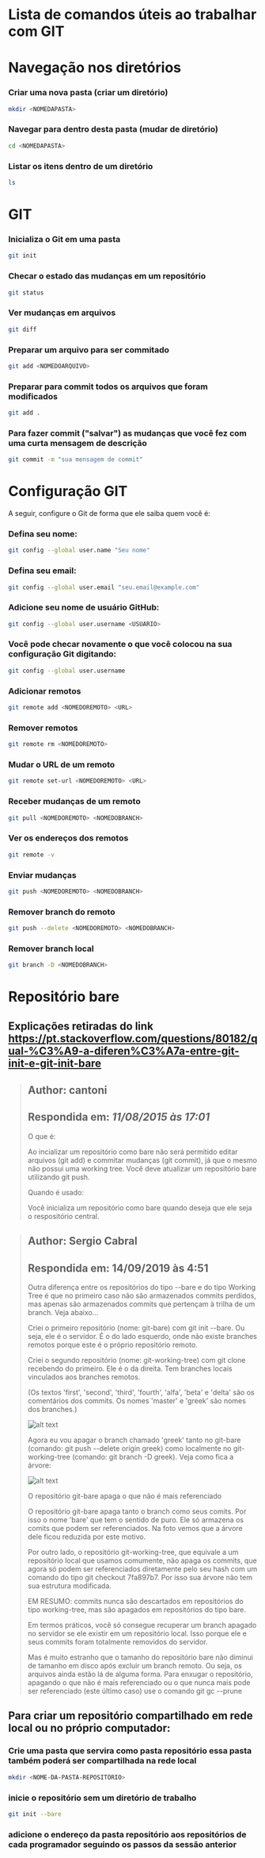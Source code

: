 # Lista de comandos úteis ao trabalhar com GIT

# Navegação nos diretórios

### Criar uma nova pasta (criar um diretório)

```bash
mkdir <NOMEDAPASTA>
```

### Navegar para dentro desta pasta (mudar de diretório)

```bash
cd <NOMEDAPASTA>
```

### Listar os itens dentro de um diretório

```bash
ls
```

# GIT

### Inicializa o Git em uma pasta

```bash
git init
```

### Checar o estado das mudanças em um repositório

```bash
git status
```

### Ver mudanças em arquivos

```bash
git diff
```

### Preparar um arquivo para ser commitado

```bash
git add <NOMEDOARQUIVO>
```

### Preparar para commit todos os arquivos que foram modificados

```bash
git add .
```

### Para fazer commit ("salvar") as mudanças que você fez com uma curta mensagem de descrição

```bash
git commit -m "sua mensagem de commit"
```

# Configuração GIT

A seguir, configure o Git de forma que ele saiba quem você é:

### Defina seu nome:

```bash
git config --global user.name "Seu nome"
```

### Defina seu email:

```bash
git config --global user.email "seu.email@example.com"
```

### Adicione seu nome de usuário GitHub:

```bash
git config --global user.username <USUARIO>
```

### Você pode checar novamente o que você colocou na sua configuração Git digitando:

```bash
git config --global user.username
```

### Adicionar remotos

```bash
git remote add <NOMEDOREMOTO> <URL>
```

### Remover remotos

```bash
git remote rm <NOMEDOREMOTO>
```

### Mudar o URL de um remoto

```bash
git remote set-url <NOMEDOREMOTO> <URL>
```

### Receber mudanças de um remoto

```bash
git pull <NOMEDOREMOTO> <NOMEDOBRANCH>
```

### Ver os endereços dos remotos

```bash
git remote -v
```

### Enviar mudanças

```bash
git push <NOMEDOREMOTO> <NOMEDOBRANCH>
```

### Remover branch do remoto

```bash
git push --delete <NOMEDOREMOTO> <NOMEDOBRANCH>
```

### Remover branch local

```bash
git branch -D <NOMEDOBRANCH>
```

# Repositório bare

## Explicações retiradas do link https://pt.stackoverflow.com/questions/80182/qual-%C3%A9-a-diferen%C3%A7a-entre-git-init-e-git-init-bare

> ## Author: **cantoni**
>
> ## Respondida em: _11/08/2015 às 17:01_
>
> O que é: <p>
> Ao incializar um repositório como bare não será permitido editar arquivos (git add) e commitar mudanças (git commit), já que o mesmo não possui uma working tree. Você deve atualizar um repositório bare utilizando git push.<p>
>
> Quando é usado:<p>
> Você inicializa um repositório como bare quando deseja que ele seja o respositório central.

> ## Author: Sergio Cabral
>
> ## Respondida em: 14/09/2019 às 4:51
>
> Outra diferença entre os repositórios do tipo --bare e do tipo Working Tree é que no primeiro caso não são armazenados commits perdidos, mas apenas são armazenados commits que pertençam à trilha de um branch. Veja abaixo...
>
> Criei o primeiro repositório (nome: git-bare) com git init --bare. Ou seja, ele é o servidor. É o do lado esquerdo, onde não existe branches remotos porque este é o próprio repositório remoto.
>
> Criei o segundo repositório (nome: git-working-tree) com git clone recebendo do primeiro. Ele é o da direita. Tem branches locais vinculados aos branches remotos.
>
> (Os textos 'first', 'second', 'third', 'fourth', 'alfa', 'beta' e 'delta' são os comentários dos commits. Os nomes 'master' e 'greek' são nomes dos branches.)
>
> ![alt text](/statics/vk18B.png)<p>
>
> Agora eu vou apagar o branch chamado 'greek' tanto no git-bare (comando: git push --delete origin greek) como localmente no git-working-tree (comando: git branch -D greek). Veja como fica a árvore:
>
> ![alt text](/statics/JQrTT.png)
>
> O repositório git-bare apaga o que não é mais referenciado
>
> O repositório git-bare apaga tanto o branch como seus comits. Por isso o nome 'bare' que tem o sentido de puro. Ele só armazena os comits que podem ser referenciados. Na foto vemos que a árvore dele ficou reduzida por este motivo.
>
> Por outro lado, o repositório git-working-tree, que equivale a um repositório local que usamos comumente, não apaga os commits, que agora só podem ser referenciados diretamente pelo seu hash com um comando do tipo git checkout 7fa897b7. Por isso sua árvore não tem sua estrutura modificada.
>
> EM RESUMO: commits nunca são descartados em repositórios do tipo working-tree, mas são apagados em repositórios do tipo bare.
>
> Em termos práticos, você só consegue recuperar um branch apagado no servidor se ele existir em um repositório local. Isso porque ele e seus commits foram totalmente removidos do servidor.
>
> Mas é muito estranho que o tamanho do repositório bare não diminui de tamanho em disco após excluir um branch remoto. Ou seja, os arquivos ainda estão lá de alguma forma. Para enxugar o repositório, apagando o que não é mais referenciado ou o que nunca mais pode ser referenciado (este último caso) use o comando git gc --prune

## Para criar um repositório compartilhado em rede local ou no próprio computador:

### Crie uma pasta que servira como pasta repositório essa pasta também poderá ser compartilhada na rede local

```bash
mkdir <NOME-DA-PASTA-REPOSITÓRIO>
```

### inicie o repositório sem um diretório de trabalho

```bash
git init --bare
```

### adicione o endereço da pasta repositório aos repositórios de cada programador seguindo os passos da sessão anterior

